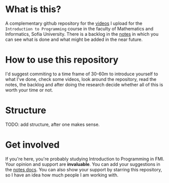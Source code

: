 # What is this?
A complementary github repository for the [videos](https://drive.google.com/drive/folders/1ZLfb3G_cLRzqlwmO1LqMBPm71yESU3M1?usp=sharing) I upload for the `Introduction to Programming` course in the faculty of Mathematics and Informatics, Sofia University. There is a backlog in the [notes](https://docs.google.com/document/d/1aJhs29Bkjn7rbrxkCdMtQD8qPoSH8-uYzLaM-0nEOxI/edit?usp=sharing) in which you can see what is done and what might be added in the near future.

# How to use this repository
I'd suggest commiting to a time frame of 30-60m to introduce yourself to what I've done, check some videos, look around the repository, read the notes, the backlog and after doing the research decide whether all of this is worth your time or not.

# Structure
TODO: add structure, after one makes sense.

# Get involved
If you're here, you're probably studying Introduction to Programming in FMI. Your opinion and support are **invaluable**. You can add your suggestions in the [notes docs](https://docs.google.com/document/d/1aJhs29Bkjn7rbrxkCdMtQD8qPoSH8-uYzLaM-0nEOxI/edit?usp=sharing). You can also show your support by starring this repository, so I have an idea how much people I am working with.
